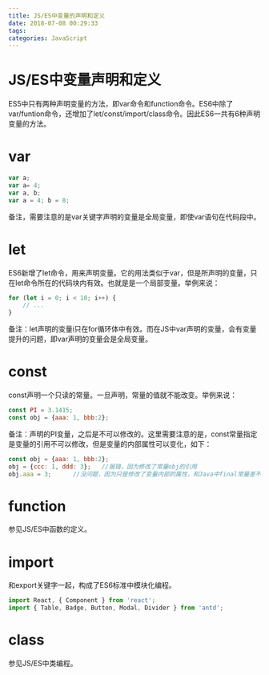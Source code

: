 ```yaml
---
title: JS/ES中变量的声明和定义
date: 2018-07-08 00:29:33
tags:
categories: JavaScript
---
```


# JS/ES中变量声明和定义

ES5中只有两种声明变量的方法，即var命令和function命令。ES6中除了var/funtion命令，还增加了let/const/import/class命令。因此ES6一共有6种声明变量的方法。

# var

```javascript
var a;
var a= 4;
var a, b;
var a = 4; b = 8;
```

备注，需要注意的是var关键字声明的变量是全局变量，即使var语句在代码段中。

# let

ES6新增了let命令，用来声明变量。它的用法类似于var，但是所声明的变量，只在let命令所在的代码块内有效。也就是是一个局部变量。举例来说：

```javascript
for (let i = 0; i < 10; i++) {
    // ...
}
```

备注：let声明的变量i只在for循环体中有效。而在JS中var声明的变量，会有变量提升的问题，即var声明的变量会是全局变量。

# const

const声明一个只读的常量。一旦声明，常量的值就不能改变。举例来说：

```javascript
const PI = 3.1415;
const obj = {aaa: 1, bbb:2};
```

备注：声明的PI变量，之后是不可以修改的。这里需要注意的是，const常量指定是变量的引用不可以修改，但是变量的内部属性可以变化，如下：

```javascript
const obj = {aaa: 1, bbb:2}; 
obj = {ccc: 1, ddd: 3};   //报错，因为修改了常量obj的引用
obj.aaa = 3;      //没问题，因为只是修改了变量内部的属性，和Java中final常量差不多啦
```

# function

参见JS/ES中函数的定义。

# import

和export关键字一起，构成了ES6标准中模块化编程。

```javascript
import React, { Component } from 'react';
import { Table, Badge, Button, Modal, Divider } from 'antd';
```

# class

参见JS/ES中类编程。

